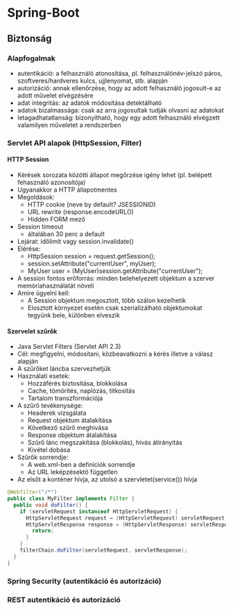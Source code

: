 # Spring-Boot
## Biztonság
### Alapfogalmak
* autentikáció: a felhasználó atonosítása, pl. felhasználónév-jelszó páros, szoftveres/hardveres kulcs, ujjlenyomat, stb. alapján
* autorizáció: annak ellenőrzése, hogy az adott felhasználó jogosult-e az adott művelet elvégzésére
* adat integritás: az adatok módosítása detektálható
* adatok bizalmassága: csak az arra jogosultak tudják olvasni az adatokat
* letagadhatatlanság: bizonyítható, hogy egy adott felhasználó elvégzett valamilyen műveletet a rendszerben

### Servlet API alapok (HttpSession, Filter)
#### HTTP Session
* Kérések sorozata közötti állapot megőrzése igény lehet (pl. belépett fehasználó azonosítója)
* Ugyanakkor a HTTP állapotmentes
* Megoldások:
  * HTTP cookie (neve by default? JSESSIONID)
  * URL rewrite (response.encodeURL())
  * Hidden FORM mező
* Session timeout
  * általában 30 perc a default
* Lejárat: időlimit vagy session.invalidate()
* Elérése:
  * HttpSession session = request.getSession();
  * session.setAttribute("currentUser", myUser);
  * MyUser user = (MyUser)session.getAttribute("currentUser");
* A session fontos erőforrás: minden belehelyezett objektum a szerver memóriahasználatát növeli
* Amire ügyelni kell:
  * A Session objektum megosztott, több szálon kezelhetik
  * Elosztott környezet esetén csak szerializálható objektumokat tegyünk bele, különben elveszik

#### Szervelet szűrők
* Java Servlet Filters (Servlet API 2.3)
* Cél: megfigyelni, módosítani, közbeavatkozni a kérés illetve a válasz alapján
* A szűrőket láncba szervezhetjük
* Használati esetek:
  * Hozzáférés biztosítása, blokkolása
  * Cache, tömörítés, naplózás, titkosítás
  * Tartalom transzformációja
* A szűrő tevékenysége:
  * Headerek vizsgálata
  * Request objektum átalakítása
  * Következő szűrő meghívása
  * Response objektum átalakítása
  * Szűrő lánc megszakítása (blokkolás), hívás átirányítás
  * Kivétel dobása
* Szűrők sorrendje:
  * A web.xml-ben a <filter> definíciók sorrendje
  * Az URL leképzésektő független
* Az elsőt a konténer hívja, az utolsó a szervletet(service()) hívja

```java
@Webfilter("/*")
public class MyFilter implements Filter {
  public void doFilter() {
    if (servletRequest instanceof HttpServletRequest) {
      HttpServletRequest request = (HttpServletRequest) servletRequest;
      HttpServletResponse response = (HttpServletResponse) servletResponse;                 if (request.getParameter("bu") == null) {
        return;
      }
    }
    filterChain.doFilter(servletRequest, servletResponse);
  }
}
```

### Spring Security (autentikáció és autorizáció)

### REST autentikáció és autorizáció
